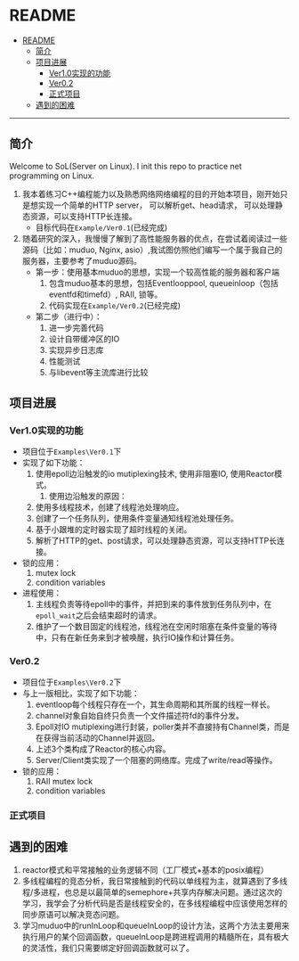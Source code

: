 <!--
 * @Description: qikai's programming project
 * @Author: qikai
 * @Date: 2019-10-16 13:37:19
 * @LastEditors: qikai
 * @LastEditTime: 2019-10-25 17:25:01
 -->

# README

- [README](#readme)
  - [简介](#%e7%ae%80%e4%bb%8b)
  - [项目进展](#%e9%a1%b9%e7%9b%ae%e8%bf%9b%e5%b1%95)
    - [Ver1.0实现的功能](#ver10%e5%ae%9e%e7%8e%b0%e7%9a%84%e5%8a%9f%e8%83%bd)
    - [Ver0.2](#ver02)
    - [正式项目](#%e6%ad%a3%e5%bc%8f%e9%a1%b9%e7%9b%ae)
  - [遇到的困难](#%e9%81%87%e5%88%b0%e7%9a%84%e5%9b%b0%e9%9a%be)

---

## 简介

Welcome to SoL(Server on Linux). I init this repo to practice net programming on Linux.

1. 我本着练习C++编程能力以及熟悉网络网络编程的目的开始本项目，刚开始只是想实现一个简单的HTTP server， 可以解析get、head请求， 可以处理静态资源，可以支持HTTP长连接。
   - 目标代码在`Example/Ver0.1`(已经完成)
2. 随着研究的深入，我慢慢了解到了高性能服务器的优点，在尝试着阅读过一些源码（比如：muduo, Nginx, asio）,我试图仿照他们编写一个属于我自己的服务器，主要参考了muduo源码。
   - 第一步：使用基本muduo的思想，实现一个较高性能的服务器和客户端
     1. 包含muduo基本的思想，包括Eventlooppool, queueinloop（包括eventfd和timefd）, RAII, 锁等。
     2. 代码实现在`Example/Ver0.2`(已经完成)
   - 第二步（进行中）：
     1. 进一步完善代码
     2. 设计自带缓冲区的IO
     3. 实现异步日志库
     4. 性能测试
     5. 与libevent等主流库进行比较

## 项目进展

### Ver1.0实现的功能

- 项目位于`Examples\Ver0.1`下
- 实现了如下功能：
  1. 使用epoll边沿触发的io mutiplexing技术, 使用非阻塞IO, 使用Reactor模式。
      1. 使用边沿触发的原因：
  2. 使用多线程技术，创建了线程池处理响应。
  3. 创建了一个任务队列，使用条件变量通知线程池处理任务。
  4. 基于小跟堆的定时器实现了超时线程的关闭。
  5. 解析了HTTP的get、post请求，可以处理静态资源，可以支持HTTP长连接。
- 锁的应用：
  1. mutex lock
  2. condition variables
- 进程使用：
  1. 主线程负责等待epoll中的事件，并把到来的事件放到任务队列中，在`epoll_wait`之后会结束超时的请求。
  2. 维护了一个数目固定的线程池，线程池在空闲时阻塞在条件变量的等待中，只有在新任务来到才被唤醒，执行IO操作和计算任务。

### Ver0.2

- 项目位于`Examples\Ver0.2`下
- 与上一版相比，实现了如下功能：
  1. eventloop每个线程只存在一个，其生命周期和其所属的线程一样长。
  2. channel对象自始自终只负责一个文件描述符fd的事件分发。
  3. Epoll对IO mutiplexing进行封装，poller类并不直接持有Channel类，而是在获得当前活动的Channel并返回。
  4. 上述3个类构成了Reactor的核心内容。
  5. Server/Client类实现了一个阻塞的网络库。完成了write/read等操作。
- 锁的应用：
  1. RAII mutex lock
  2. condition variables

### 正式项目

## 遇到的困难

1. reactor模式和平常接触的业务逻辑不同（工厂模式+基本的posix编程）
2. 多线程编程的竞态分析，我日常接触到的代码以单线程为主，就算遇到了多线程/多进程，也总是以最简单的semephore+共享内存解决问题。通过这次的学习，我学会了分析代码是否是线程安全的，在多线程编程中应该使用怎样的同步原语可以解决竞态问题。
3. 学习muduo中的runInLoop和queueInLoop的设计方法，这两个方法主要用来执行用户的某个回调函数，queueInLoop是跨进程调用的精髓所在，具有极大的灵活性，我们只需要绑定好回调函数就可以了。
